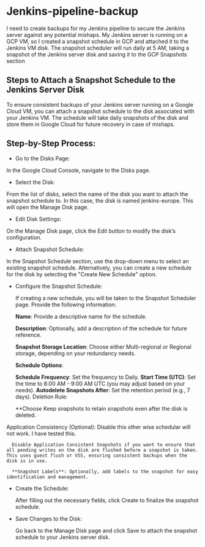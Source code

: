 # Jenkins-pipeline-backup

I need to create backups for my Jenkins pipeline to secure the Jenkins server against any potential mishaps. My Jenkins server is running on a GCP VM, so I created a snapshot schedule in GCP and attached it to the Jenkins VM disk. The snapshot scheduler will run daily at 5 AM, taking a snapshot of the Jenkins server disk and saving it to the GCP Snapshots section

## Steps to Attach a Snapshot Schedule to the Jenkins Server Disk

To ensure consistent backups of your Jenkins server running on a Google Cloud VM, you can attach a snapshot schedule to the disk associated with your Jenkins VM. The schedule will take daily snapshots of the disk and store them in Google Cloud for future recovery in case of mishaps.

Step-by-Step Process:
---------------------

-  Go to the Disks Page:


  In the Google Cloud Console, navigate to the Disks page.

-  Select the Disk:

  From the list of disks, select the name of the disk you want to attach the snapshot schedule to. In this case, the disk is named jenkins-europe. This will open the Manage Disk page.

-  Edit Disk Settings:

  On the Manage Disk page, click the Edit button to modify the disk’s configuration.

-  Attach Snapshot Schedule:

  In the Snapshot Schedule section, use the drop-down menu to select an existing snapshot schedule.
  Alternatively, you can create a new schedule for the disk by selecting the "Create New Schedule" option.

-  Configure the Snapshot Schedule:

      If creating a new schedule, you will be taken to the Snapshot Scheduler page. Provide the following information:
      
      **Name**: Provide a descriptive name for the schedule.
      
      **Description**: Optionally, add a description of the schedule for future reference.
      
      **Snapshot Storage Location**: Choose either Multi-regional or Regional storage, depending on your redundancy needs.
      
      **Schedule Options**:
      
      **Schedule Frequency**: Set the frequency to Daily.
      **Start Time (UTC)**: Set the time to 8:00 AM - 9:00 AM UTC (you may adjust based on your needs).
      **Autodelete Snapshots After**: Set the retention period (e.g., 7 days).
      Deletion Rule:
      
      **Choose Keep snapshots to retain snapshots even after the disk is deleted.
      
Application Consistency (Optional): Disable this other wise schedular will not work. I have tested this.
      
      Disable Application Consistent Snapshots if you want to ensure that all pending writes on the disk are flushed before a snapshot is taken. This uses guest flush or VSS, ensuring consistent backups when the disk is in use.
      
      **Snapshot Labels**: Optionally, add labels to the snapshot for easy identification and management.

-  Create the Schedule:

    After filling out the necessary fields, click Create to finalize the snapshot schedule.

-  Save Changes to the Disk:

    Go back to the Manage Disk page and click Save to attach the snapshot schedule to your Jenkins server disk.
